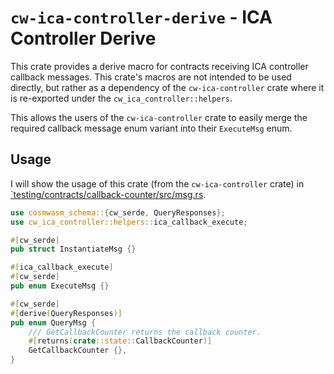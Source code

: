 # `cw-ica-controller-derive` - ICA Controller Derive

This crate provides a derive macro for contracts receiving ICA controller callback messages.
This crate's macros are not intended to be used directly, but rather as a dependency of the
`cw-ica-controller` crate where it is re-exported under the `cw_ica_controller::helpers`.

This allows the users of the `cw-ica-controller` crate to easily merge the required callback
message enum variant into their `ExecuteMsg` enum.

## Usage

I will show the usage of this crate (from the `cw-ica-controller` crate) in
[`testing/contracts/callback-counter/src/msg.rs](testing/contracts/callback-counter/src/msg.rs).

```rust
use cosmwasm_schema::{cw_serde, QueryResponses};
use cw_ica_controller::helpers::ica_callback_execute;

#[cw_serde]
pub struct InstantiateMsg {}

#[ica_callback_execute]
#[cw_serde]
pub enum ExecuteMsg {}

#[cw_serde]
#[derive(QueryResponses)]
pub enum QueryMsg {
    /// GetCallbackCounter returns the callback counter.
    #[returns(crate::state::CallbackCounter)]
    GetCallbackCounter {},
}
```
